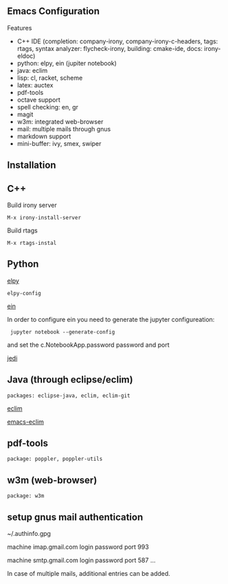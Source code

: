 Emacs Configuration
---

Features

- C++ IDE (completion: company-irony, company-irony-c-headers, tags:
  rtags, syntax analyzer: flycheck-irony, building: cmake-ide, docs:
  irony-eldoc)
- python: elpy, ein (jupiter notebook)
- java: eclim
- lisp: cl, racket, scheme
- latex: auctex
- pdf-tools
- octave support
- spell checking: en, gr
- magit
- w3m: integrated web-browser
- mail: multiple mails through gnus
- markdown support
- mini-buffer: ivy, smex, swiper

Installation
---

## C++

Build irony server


`` M-x irony-install-server ``


Build rtags


`` M-x rtags-instal ``


## Python


[elpy](https://github.com/jorgenschaefer/elpy)

``elpy-config``

[ein](https://github.com/millejoh/emacs-ipython-notebook)


In order to configure ein you need to generate the jupyter configureation:


`` jupyter notebook --generate-config``


and set the c.NotebookApp.password password and port


[jedi](http://tkf.github.io/emacs-jedi/latest/)


## Java (through eclipse/eclim)


`` packages: eclipse-java, eclim, eclim-git ``


[eclim](http://eclim.org/install.html)


[emacs-eclim](https://github.com/senny/emacs-eclim)


## pdf-tools


``` package: poppler, poppler-utils ```


## w3m (web-browser)


``` package: w3m ```


## setup gnus mail authentication

~/.authinfo.gpg

machine imap.gmail.com login <USER> password <PASSWORD> port 993

machine smtp.gmail.com login <USER> password <PASSWORD> port 587 ...

In case of multiple mails, additional entries can be added.
